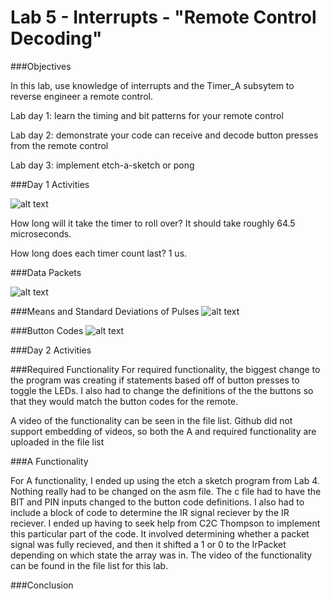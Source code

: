 Lab 5 - Interrupts - "Remote Control Decoding"
========

###Objectives

In this lab, use knowledge of interrupts and the Timer_A subsytem to reverse engineer a remote control.

Lab day 1: learn the timing and bit patterns for your remote control

Lab day 2: demonstrate your code can receive and decode button presses from the remote control

Lab day 3: implement etch-a-sketch or pong

###Day 1 Activities

![alt text](http://i61.tinypic.com/2a7gcjk.png)

How long will it take the timer to roll over?
It should take roughly 64.5 microseconds.

How long does each timer count last? 
1 us.

###Data Packets

![alt text](http://i59.tinypic.com/1z380om.png)

###Means and Standard Deviations of Pulses
![alt text](http://i57.tinypic.com/2112vcj.png)

###Button Codes
![alt text](http://i59.tinypic.com/5wczfs.png)

###Day 2 Activities



###Required Functionality
For required functionality, the biggest change to the program was creating if statements based off of button presses to toggle the LEDs. I also had to change the definitions of the the buttons so that they would match the button codes for the remote.

A video of the functionality can be seen in the file list. Github did not support embedding of videos, so both the A and required functionality are uploaded in the file list

###A Functionality

For A functionality, I ended up using the etch a sketch program from Lab 4. Nothing really had to be changed on the asm file. The c file had to have the BIT and PIN inputs changed to the button code definitions. I also had to include a block of code to determine the IR signal reciever by the IR reciever. I ended up having to seek help from C2C Thompson to implement this particular part of the code. It involved determining whether a packet signal was fully recieved, and then it shifted a 1 or 0 to the IrPacket depending on which state the array was in. The video of the functionality can be found in the file list for this lab.


###Conclusion
